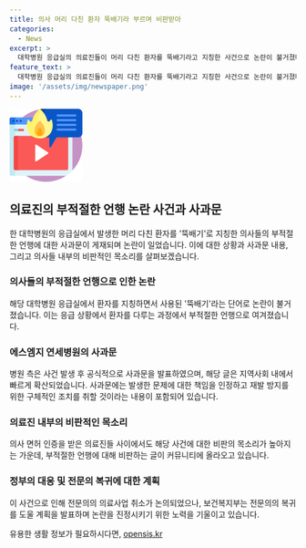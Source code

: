 ```yaml
---
title: 의사 머리 다친 환자 뚝배기라 부르며 비판받아
categories:
  - News
excerpt: >
  대학병원 응급실의 의료진들이 머리 다친 환자를 뚝배기라고 지칭한 사건으로 논란이 불거졌다. 해당 병원은 환자 및 보호자에게 사과하고, 사과문을 게재했으며, 내부에서는 직원 교육과 윤리 기준 강화 등의 조치를 취할 예정이다. 이에 대한 의료진 내부에서도 비판이 높아지고 있으며, 보건복지부 장관은 미복귀 전공의들에 대한 행정처분을 하지 않겠다는 입장을 밝혔다. 복귀를 도울 예정이지만 사직 전공의들의 복귀 여부는 미지수로, 의정 갈등은 계속될 전망이다.
feature_text: >
  대학병원 응급실의 의료진들이 머리 다친 환자를 뚝배기라고 지칭한 사건으로 논란이 불거졌다. 해당 병원은 환자 및 보호자에게 사과하고, 사과문을 게재했으며, 내부에서는 직원 교육과 윤리 기준 강화 등의 조치를 취할 예정이다. 이에 대한 의료진 내부에서도 비판이 높아지고 있으며, 보건복지부 장관은 미복귀 전공의들에 대한 행정처분을 하지 않겠다는 입장을 밝혔다. 복귀를 도울 예정이지만 사직 전공의들의 복귀 여부는 미지수로, 의정 갈등은 계속될 전망이다.
image: '/assets/img/newspaper.png'
---
```


<p><img src="/assets/img/news.png" alt="rentncar 속보" /></p>

<h2 data-ke-size="size26">의료진의 부적절한 언행 논란 사건과 사과문</h2>

<p data-ke-size="size16">한 대학병원의 응급실에서 발생한 머리 다친 환자를 '뚝배기'로 지칭한 의사들의 부적절한 언행에 대한 사과문이 게재되며 논란이 일었습니다. 이에 대한 상황과 사과문 내용, 그리고 의사들 내부의 비판적인 목소리를 살펴보겠습니다.</p>

<h3>의사들의 부적절한 언행으로 인한 논란</h3>

<p data-ke-size="size16">해당 대학병원 응급실에서 환자를 지칭하면서 사용된 '뚝배기'라는 단어로 논란이 불거졌습니다. 이는 응급 상황에서 환자를 다루는 과정에서 부적절한 언행으로 여겨졌습니다.</p>

<h3>에스엠지 연세병원의 사과문</h3>

<p data-ke-size="size16">병원 측은 사건 발생 후 공식적으로 사과문을 발표하였으며, 해당 글은 지역사회 내에서 빠르게 확산되었습니다. 사과문에는 발생한 문제에 대한 책임을 인정하고 재발 방지를 위한 구체적인 조치를 취할 것이라는 내용이 포함되어 있습니다.</p>

<h3>의료진 내부의 비판적인 목소리</h3>

<p data-ke-size="size16">의사 면허 인증을 받은 의료진들 사이에서도 해당 사건에 대한 비판의 목소리가 높아지는 가운데, 부적절한 언행에 대해 비판하는 글이 커뮤니티에 올라오고 있습니다.</p>

<h3>정부의 대응 및 전문의 복귀에 대한 계획</h3>

<p data-ke-size="size16">이 사건으로 인해 전문의의 의료사업 취소가 논의되었으나, 보건복지부는 전문의의 복귀를 도울 계획을 발표하며 논란을 진정시키기 위한 노력을 기울이고 있습니다.</p>
유용한 생활 정보가 필요하시다면, <a href="https://opensis.kr" rel="dofollow">opensis.kr</a>


